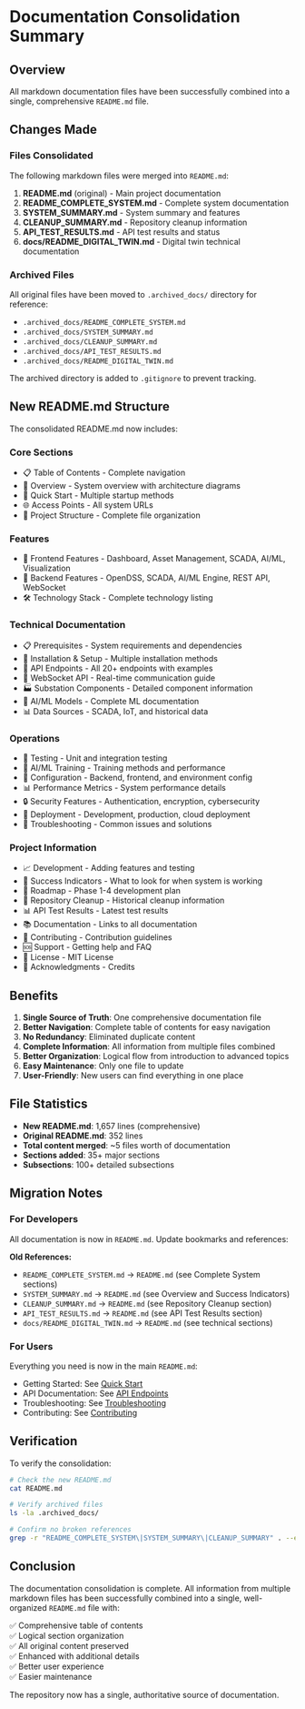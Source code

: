 # Documentation Consolidation Summary

## Overview

All markdown documentation files have been successfully combined into a single, comprehensive `README.md` file.

## Changes Made

### Files Consolidated

The following markdown files were merged into `README.md`:

1. **README.md** (original) - Main project documentation
2. **README_COMPLETE_SYSTEM.md** - Complete system documentation
3. **SYSTEM_SUMMARY.md** - System summary and features
4. **CLEANUP_SUMMARY.md** - Repository cleanup information
5. **API_TEST_RESULTS.md** - API test results and status
6. **docs/README_DIGITAL_TWIN.md** - Digital twin technical documentation

### Archived Files

All original files have been moved to `.archived_docs/` directory for reference:
- `.archived_docs/README_COMPLETE_SYSTEM.md`
- `.archived_docs/SYSTEM_SUMMARY.md`
- `.archived_docs/CLEANUP_SUMMARY.md`
- `.archived_docs/API_TEST_RESULTS.md`
- `.archived_docs/README_DIGITAL_TWIN.md`

The archived directory is added to `.gitignore` to prevent tracking.

## New README.md Structure

The consolidated README.md now includes:

### Core Sections
- 📋 Table of Contents - Complete navigation
- 🎯 Overview - System overview with architecture diagrams
- 🚀 Quick Start - Multiple startup methods
- 🌐 Access Points - All system URLs
- 📁 Project Structure - Complete file organization

### Features
- 🎨 Frontend Features - Dashboard, Asset Management, SCADA, AI/ML, Visualization
- 🔧 Backend Features - OpenDSS, SCADA, AI/ML Engine, REST API, WebSocket
- 🛠️ Technology Stack - Complete technology listing

### Technical Documentation
- 📋 Prerequisites - System requirements and dependencies
- 🚀 Installation & Setup - Multiple installation methods
- 🔧 API Endpoints - All 20+ endpoints with examples
- 🔌 WebSocket API - Real-time communication guide
- 🏭 Substation Components - Detailed component information
- 🧠 AI/ML Models - Complete ML documentation
- 📊 Data Sources - SCADA, IoT, and historical data

### Operations
- 🧪 Testing - Unit and integration testing
- 🧠 AI/ML Training - Training methods and performance
- 🔧 Configuration - Backend, frontend, and environment config
- 📊 Performance Metrics - System performance details
- 🔒 Security Features - Authentication, encryption, cybersecurity
- 🚀 Deployment - Development, production, cloud deployment
- 🐛 Troubleshooting - Common issues and solutions

### Project Information
- 📈 Development - Adding features and testing
- 🎉 Success Indicators - What to look for when system is working
- 🎯 Roadmap - Phase 1-4 development plan
- 🧹 Repository Cleanup - Historical cleanup information
- 📊 API Test Results - Latest test results
- 📚 Documentation - Links to all documentation
- 🤝 Contributing - Contribution guidelines
- 🆘 Support - Getting help and FAQ
- 📄 License - MIT License
- 🙏 Acknowledgments - Credits

## Benefits

1. **Single Source of Truth**: One comprehensive documentation file
2. **Better Navigation**: Complete table of contents for easy navigation
3. **No Redundancy**: Eliminated duplicate content
4. **Complete Information**: All information from multiple files combined
5. **Better Organization**: Logical flow from introduction to advanced topics
6. **Easy Maintenance**: Only one file to update
7. **User-Friendly**: New users can find everything in one place

## File Statistics

- **New README.md**: 1,657 lines (comprehensive)
- **Original README.md**: 352 lines
- **Total content merged**: ~5 files worth of documentation
- **Sections added**: 35+ major sections
- **Subsections**: 100+ detailed subsections

## Migration Notes

### For Developers

All documentation is now in `README.md`. Update bookmarks and references:

**Old References:**
- `README_COMPLETE_SYSTEM.md` → `README.md` (see Complete System sections)
- `SYSTEM_SUMMARY.md` → `README.md` (see Overview and Success Indicators)
- `CLEANUP_SUMMARY.md` → `README.md` (see Repository Cleanup section)
- `API_TEST_RESULTS.md` → `README.md` (see API Test Results section)
- `docs/README_DIGITAL_TWIN.md` → `README.md` (see technical sections)

### For Users

Everything you need is now in the main `README.md`:
- Getting Started: See [Quick Start](#-quick-start)
- API Documentation: See [API Endpoints](#-api-endpoints)
- Troubleshooting: See [Troubleshooting](#-troubleshooting)
- Contributing: See [Contributing](#-contributing)

## Verification

To verify the consolidation:

```bash
# Check the new README.md
cat README.md

# Verify archived files
ls -la .archived_docs/

# Confirm no broken references
grep -r "README_COMPLETE_SYSTEM\|SYSTEM_SUMMARY\|CLEANUP_SUMMARY" . --exclude-dir=.archived_docs
```

## Conclusion

The documentation consolidation is complete. All information from multiple markdown files has been successfully combined into a single, well-organized `README.md` file with:

✅ Comprehensive table of contents  
✅ Logical section organization  
✅ All original content preserved  
✅ Enhanced with additional details  
✅ Better user experience  
✅ Easier maintenance  

The repository now has a single, authoritative source of documentation.
